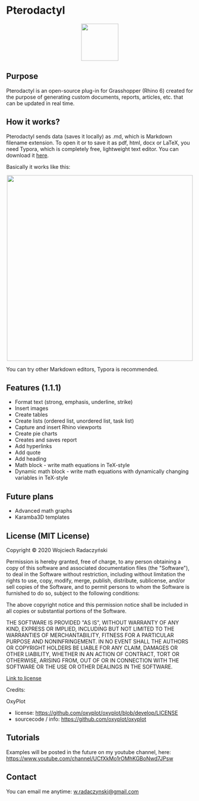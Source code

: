 # Pterodactyl

<p align="center">
  <img width="100" height="100" src="https://github.com/paireks/Pterodactyl/blob/master/Images/logo%20pterodactyl%20100x100px.png">
</p>

## Purpose

Pterodactyl is an open-source plug-in for Grasshopper (Rhino 6) created for the purpose of generating custom documents, reports, articles, etc. that can be updated in real time. 

## How it works?

Pterodactyl sends data (saves it locally) as .md, which is Markdown filename extension. To open it or to save it as pdf, html, docx or LaTeX, you need Typora, which is completely free, lightweight text editor. You can download it [here](https://typora.io/).

Basically it works like this:

<p align="center">
  <img width="500" src="https://github.com/paireks/Pterodactyl/blob/master/Images/Graph.png">
</p>

You can try other Markdown editors, Typora is recommended. 



## Features (1.1.1)

- Format text (strong, emphasis, underline, strike)
- Insert images
- Create tables
- Create lists (ordered list, unordered list, task list)
- Capture and insert Rhino viewports
- Create pie charts
- Creates and saves report
- Add hyperlinks
- Add quote
- Add heading
- Math block - write math equations in TeX-style
- Dynamic math block - write math equations with dynamically changing variables in TeX-style

## Future plans

- Advanced math graphs
- Karamba3D templates

## License (MIT License)

Copyright © 2020 Wojciech Radaczyński

Permission is hereby granted, free of charge, to any person obtaining a copy of this software and associated documentation files (the "Software"), to deal in the Software without restriction, including without limitation the rights to use, copy, modify, merge, publish, distribute, sublicense, and/or sell copies of the Software, and to permit persons to whom the Software is furnished to do so, subject to the following conditions:

The above copyright notice and this permission notice shall be included in all copies or substantial portions of the Software.

THE SOFTWARE IS PROVIDED "AS IS", WITHOUT WARRANTY OF ANY KIND, EXPRESS OR IMPLIED, INCLUDING BUT NOT LIMITED TO THE WARRANTIES OF MERCHANTABILITY, FITNESS FOR A PARTICULAR PURPOSE AND NONINFRINGEMENT. IN NO EVENT SHALL THE AUTHORS OR COPYRIGHT HOLDERS BE LIABLE FOR ANY CLAIM, DAMAGES OR OTHER LIABILITY, WHETHER IN AN ACTION OF CONTRACT, TORT OR OTHERWISE, ARISING FROM, OUT OF OR IN CONNECTION WITH THE SOFTWARE OR THE USE OR OTHER DEALINGS IN THE SOFTWARE.

[Link to license](https://opensource.org/licenses/MIT)

Credits:

OxyPlot 
- license: https://github.com/oxyplot/oxyplot/blob/develop/LICENSE
- sourcecode / info: https://github.com/oxyplot/oxyplot

## Tutorials

Examples will be posted in the future on my youtube channel, here: https://www.youtube.com/channel/UCfXkMo1rOMhKGBoNwd7JPsw

## Contact

You can email me anytime: w.radaczynski@gmail.com
